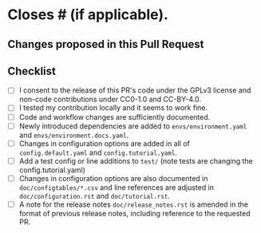 <!--
SPDX-FileCopyrightText:  PyPSA-Earth and PyPSA-Eur Authors

SPDX-License-Identifier: GPL-3.0-or-later
-->

# Closes # (if applicable).

## Changes proposed in this Pull Request


## Checklist

- [ ] I consent to the release of this PR's code under the GPLv3 license and non-code contributions under CC0-1.0 and CC-BY-4.0.
- [ ] I tested my contribution locally and it seems to work fine.
- [ ] Code and workflow changes are sufficiently documented.
- [ ] Newly introduced dependencies are added to `envs/environment.yaml` and `envs/environment.docs.yaml`.
- [ ] Changes in configuration options are added in all of `config.default.yaml` and `config.tutorial.yaml`.
- [ ] Add a test config or line additions to `test/` (note tests are changing the config.tutorial.yaml)
- [ ] Changes in configuration options are also documented in `doc/configtables/*.csv` and line references are adjusted in `doc/configuration.rst` and `doc/tutorial.rst`.
- [ ] A note for the release notes `doc/release_notes.rst` is amended in the format of previous release notes, including reference to the requested PR.
